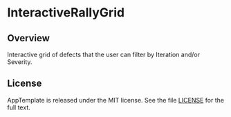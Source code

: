 InteractiveRallyGrid
=========================

## Overview

Interactive grid of defects that the user can filter by Iteration and/or Severity.

## License

AppTemplate is released under the MIT license.  See the file [LICENSE](https://raw.github.com/RallyApps/AppTemplate/master/LICENSE) for the full text.
